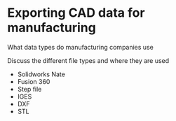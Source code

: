 # Exporting CAD data for manufacturing

What data types do manufacturing companies use

Discuss the different file types and where they are used

- Solidworks Nate
- Fusion 360
- Step file
- IGES
- DXF
- STL